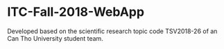 # ITC-Fall-2018-WebApp
Developed based on the scientific research topic code TSV2018-26 of an Can Tho University student team.
